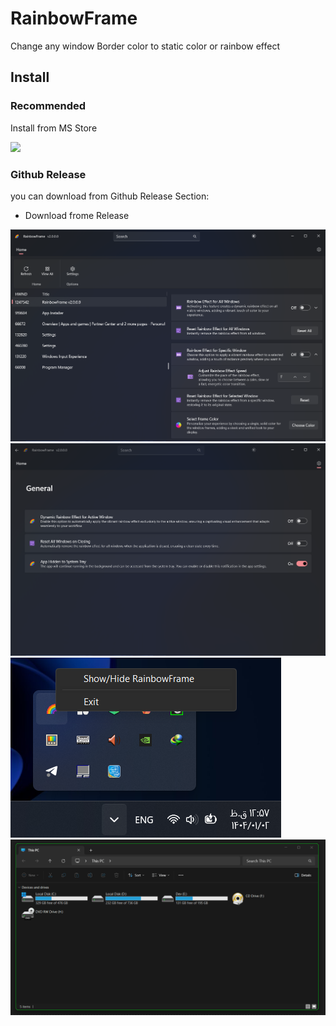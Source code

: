 ﻿# RainbowFrame
 Change any window Border color to static color or rainbow effect

## Install
### Recommended
Install from MS Store

<a href="https://apps.microsoft.com/detail/RainbowFrame/9P0PFLQK1B0W?launch=true
	&mode=mini">
	<img src="https://get.microsoft.com/images/en-us%20dark.svg" width="200"/>
</a>

### Github Release
you can download from Github Release Section:
- Download frome Release

![RainbowFrame](https://raw.githubusercontent.com/Ghost1372/App-Resources/refs/heads/main/RainbowFrame/1.png)
![RainbowFrame](https://raw.githubusercontent.com/Ghost1372/App-Resources/refs/heads/main/RainbowFrame/2.png)
![RainbowFrame](https://raw.githubusercontent.com/Ghost1372/App-Resources/refs/heads/main/RainbowFrame/3.png)
![RainbowFrame](https://raw.githubusercontent.com/ghost1372/Resources/main/RainbowFrame/2.gif)


